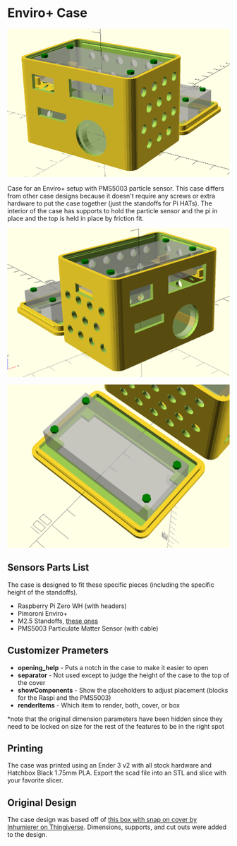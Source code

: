 # Enviro+ Case

![Enviro Case](./images/enviro_case_right.png)

Case for an Enviro+ setup with PMS5003 particle sensor.  This case differs from other case designs because it doesn't require any screws or extra hardware to put the case together (just the standoffs for Pi HATs).  The interior of the case has supports to hold the particle sensor and the pi in place and the top is held in place by friction fit.

![Enviro Case (left)](./images/enviro_case_left.png)

![Enviro Cover](./images/enviro_cover.png)

## Sensors Parts List

The case is designed to fit these specific pieces (including the specific height of the standoffs).

- Raspberry Pi Zero WH (with headers)
- Pimoroni Enviro+
- M2.5 Standoffs, [these ones](https://shop.pimoroni.com/products/brass-m2-5-standoffs-for-pi-hats-black-plated-pack-of-2)
- PMS5003 Particulate Matter Sensor (with cable)

## Customizer Prameters

- **opening_help** - Puts a notch in the case to make it easier to open
- **separator** - Not used except to judge the height of the case to the top of the cover
- **showComponents** - Show the placeholders to adjust placement (blocks for the Raspi and the PMS5003)
- **renderItems** - Which item to render, both, cover, or box

*note that the original dimension parameters have been hidden since they need to be locked on size for the rest of the features to be in the right spot

## Printing

The case was printed using an Ender 3 v2 with all stock hardware and Hatchbox Black 1.75mm PLA.  Export the scad file into an STL and slice with your favorite slicer.

## Original Design

The case design was based off of [this box with snap on cover by Inhumierer on Thingiverse](https://www.thingiverse.com/thing:2411898).  Dimensions, supports, and cut outs were added to the design.